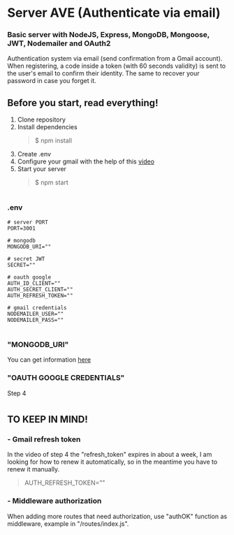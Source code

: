 # Server AVE (Authenticate via email)
### Basic server with NodeJS, Express, MongoDB, Mongoose, JWT, Nodemailer and OAuth2

Authentication system via email (send confirmation from a Gmail account). When registering, a code inside a token (with 60 seconds validity) is sent to the user's email to confirm their identity. The same to recover your password in case you forget it.

## Before you start, read everything!

1. Clone repository
2. Install dependencies
    > $ npm install
3. Create .env
4. Configure your gmail with the help of this [video](https://www.youtube.com/watch?v=W3jGtgva46w&t=151s&ab_channel=JuanPabloGuaman)
5. Start your server
    > $ npm start

#
### .env
```
# server PORT
PORT=3001

# mongodb
MONGODB_URI=""                 

# secret JWT
SECRET=""

# oauth google
AUTH_ID_CLIENT=""
AUTH_SECRET_CLIENT=""
AUTH_REFRESH_TOKEN=""

# gmail credentials
NODEMAILER_USER=""
NODEMAILER_PASS=""
```
#
### "MONGODB_URI"
You can get information [here](https://www.mongodb.com/docs/manual/reference/connection-string/)

### "OAUTH GOOGLE CREDENTIALS"
Step 4
#

## TO KEEP IN MIND!
### - Gmail refresh token
In the video of step 4 the "refresh_token" expires in about a week, I am looking for how to renew it automatically, so in the meantime you have to renew it manually.
> AUTH_REFRESH_TOKEN=""

### - Middleware authorization
When adding more routes that need authorization, use "authOK" function as middleware, example in "/routes/index.js".